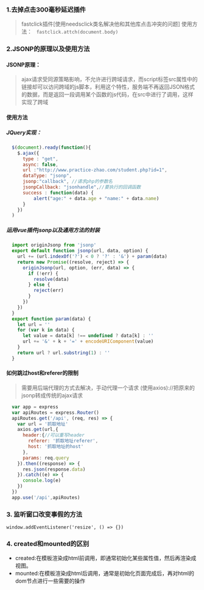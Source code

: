 ### 1.去掉点击300毫秒延迟插件
> fastclick插件[使用needsclick类名解决他和其他库点击冲突的问题]
> 使用方法：
> ` fastclick.attch(document.body)`
### 2.JSONP的原理以及使用方法
#### JSONP原理：
> ajax请求受同源策略影响，不允许进行跨域请求，而script标签src属性中的链接却可以访问跨域的js脚本，利用这个特性，服务端不再返回JSON格式的数据，而是返回一段调用某个函数的js代码，在src中进行了调用，这样实现了跨域
#### 使用方法
##### JQuery实现：
```javascript
  $(document).ready(function(){
    $.ajax({
      type : "get",
      async: false,
      url :"http://www.practice-zhao.com/student.php?id=1",
      dataType: "jsonp",
      jsonp:"callback", //请求php的参数名
      jsonpCallback: "jsonhandle",//要执行的回调函数
      success : function(data) {
          alert("age:" + data.age + "name:" + data.name)
      }
    })
  )
```
##### 运用vue插件jsonp以及通用方法的封装
``` javascript
  import originJsonp from 'jsonp'
  export default function jsonp(url, data, option) {
    url += (url.indexOf('?') < 0 ? '?' : '&') + param(data)
    return new Promise((resolve, reject) => {
      originJsonp(url, option, (err, data) => {
        if (!err) {
          resolve(data)
        } else {
          reject(err)
        }
      })
    })
  }
  export function param(data) {
    let url = ''
    for (var k in data) {
      let value = data[k] !== undefined ? data[k] : ''
      url += '&' + k + '=' + encodeURIComponent(value)
    }
    return url ? url.substring(1) : ''
  }
```
#### 如何跳过host和referer的限制
> 需要用后端代理的方式去解决，手动代理一个请求 (使用axios)://把原来的jsonp转成传统的ajax请求
``` javascript
  var app = express
  var apiRoutes = express.Router()
  apiRoutes.get('/api', (req, res) => {
    var url = '抓取地址'
    axios.get(url,{
      header:{//可以重写header
        referer: '抓取地址referer',
        host: '抓取地址的host'
      },
      params: req.query
    }).then((response) => {
      res.json(response.data)
    }).catch((e) => {
      console.log(e)
    })
  })
  app.use('/api',apiRoutes)
```
### 3. 监听窗口改变事假的方法
`window.addEventListener('resize', () => {})`


### 4. created和mounted的区别
- created:在模板渲染成html前调用，即通常初始化某些属性值，然后再渲染成视图。
- mounted:在模板渲染成html后调用，通常是初始化页面完成后，再对html的dom节点进行一些需要的操作
